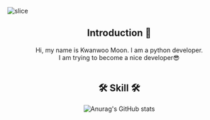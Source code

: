 <!-- ### Hi there  👋 -->

<!--
**kwanwoo02/kwanwoo02** is a ✨ _special_ ✨ repository because its `README.md` (this file) appears on your GitHub profile.
Here are some ideas to get you started:

- 🔭 I’m currently working on ...
- 🌱 I’m currently learning ...
- 👯 I’m looking to collaborate on ...
- 🤔 I’m looking for help with ...
- 💬 Ask me about ...
- 📫 How to reach me: ...
- 😄 Pronouns: ...
- ⚡ Fun fact: ...
-->
![slice](https://capsule-render.vercel.app/api?type=slice&color=auto&height=200&text=kwanwoo&fontAlign=70&rotate=13&fontAlignY=25&desc=python%20artificial%20intelligence%20developer.&descAlign=70.&descAlignY=44)

<div align=center>
<!--소개-->

## Introduction :raised_hands:
Hi, my name is Kwanwoo Moon. I am a python developer.   
I am trying to become a nice developer😎
<br/><br/>
 
 
 <!--기술스택-->
  ## 🛠 Skill 🛠
  

![Anurag's GitHub stats](https://github-readme-stats.vercel.app/api?username=kwanwoo02&show_icons=true&theme=radical)

